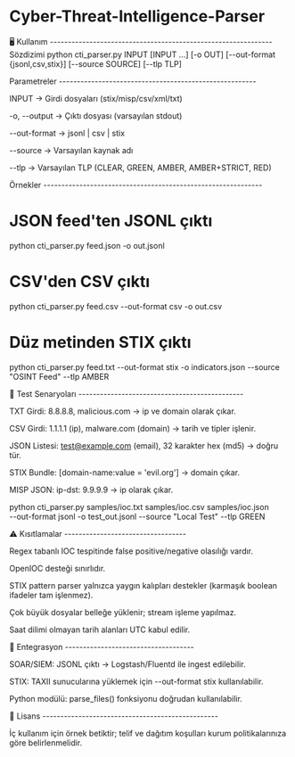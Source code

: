 # Cyber-Threat-Intelligence-Parser

🖥️ Kullanım --------------------------------------------------------------
Sözdizimi
python cti_parser.py INPUT [INPUT ...] [-o OUT] [--out-format {jsonl,csv,stix}] [--source SOURCE] [--tlp TLP]

Parametreler -------------------------------------------------------

INPUT → Girdi dosyaları (stix/misp/csv/xml/txt)

-o, --output → Çıktı dosyası (varsayılan stdout)

--out-format → jsonl | csv | stix

--source → Varsayılan kaynak adı

--tlp → Varsayılan TLP (CLEAR, GREEN, AMBER, AMBER+STRICT, RED)

Örnekler -------------------------------------------------------------
# JSON feed'ten JSONL çıktı
python cti_parser.py feed.json -o out.jsonl

# CSV'den CSV çıktı
python cti_parser.py feed.csv --out-format csv -o out.csv

# Düz metinden STIX çıktı
python cti_parser.py feed.txt --out-format stix -o indicators.json --source "OSINT Feed" --tlp AMBER

🧪 Test Senaryoları ----------------------------------------------

TXT Girdi: 8.8.8.8, malicious.com → ip ve domain olarak çıkar.

CSV Girdi: 1.1.1.1 (ip), malware.com (domain) → tarih ve tipler işlenir.

JSON Listesi: test@example.com (email), 32 karakter hex (md5) → doğru tür.

STIX Bundle: [domain-name:value = 'evil.org'] → domain çıkar.

MISP JSON: ip-dst: 9.9.9.9 → ip olarak çıkar.

python cti_parser.py samples/ioc.txt samples/ioc.csv samples/ioc.json \
  --out-format jsonl -o test_out.jsonl --source "Local Test" --tlp GREEN

⚠️ Kısıtlamalar ----------------------------------

Regex tabanlı IOC tespitinde false positive/negative olasılığı vardır.

OpenIOC desteği sınırlıdır.

STIX pattern parser yalnızca yaygın kalıpları destekler (karmaşık boolean ifadeler tam işlenmez).

Çok büyük dosyalar belleğe yüklenir; stream işleme yapılmaz.

Saat dilimi olmayan tarih alanları UTC kabul edilir.

🔗 Entegrasyon ------------------------------------

SOAR/SIEM: JSONL çıktı → Logstash/Fluentd ile ingest edilebilir.

STIX: TAXII sunucularına yüklemek için --out-format stix kullanılabilir.

Python modülü: parse_files() fonksiyonu doğrudan kullanılabilir.

📄 Lisans  -------------------------------------------------

İç kullanım için örnek betiktir; telif ve dağıtım koşulları kurum politikalarınıza göre belirlenmelidir.

